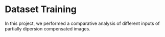 Dataset Training
=================

In this project, we performed a comparative analysis of different inputs of partially dipersion compensated images.
